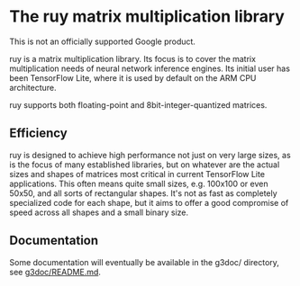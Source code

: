 # The ruy matrix multiplication library

This is not an officially supported Google product.

ruy is a matrix multiplication library. Its focus is to cover the matrix
multiplication needs of neural network inference engines. Its initial user has
been TensorFlow Lite, where it is used by default on the ARM CPU architecture.

ruy supports both floating-point and 8bit-integer-quantized matrices.

## Efficiency

ruy is designed to achieve high performance not just on very large sizes, as
is the focus of many established libraries, but on whatever are the actual sizes
and shapes of matrices most critical in current TensorFlow Lite applications.
This often means quite small sizes, e.g. 100x100 or even 50x50, and all sorts of
rectangular shapes. It's not as fast as completely specialized code for each
shape, but it aims to offer a good compromise of speed across all shapes and a
small binary size.

## Documentation

Some documentation will eventually be available in the g3doc/ directory, see
[g3doc/README.md](g3doc/README.md).

